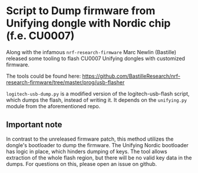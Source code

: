 # Script to Dump firmware from Unifying dongle with Nordic chip (f.e. CU0007)

Along with the infamous `nrf-research-firmware` Marc Newlin (Bastille) released some tooling
to flash CU0007 Unifying dongles with customized firmware.

The tools could be found here: https://github.com/BastilleResearch/nrf-research-firmware/tree/master/prog/usb-flasher

`logitech-usb-dump.py` is a modified version of the logitech-usb-flash script, which dumps
the flash, instead of writing it. It depends on the `unifying.py` module from the aforementioned repo.

## Important note

In contrast to the unreleased firmware patch, this method utilizes the dongle's bootloader to
dump the firmware. The Unifying Nordic bootloader has logic in place, which hinders dumping of
keys. The tool allows extraction of the whole flash region, but there will be no valid key data
in the dumps. For questions on this, please open an issue on github. 